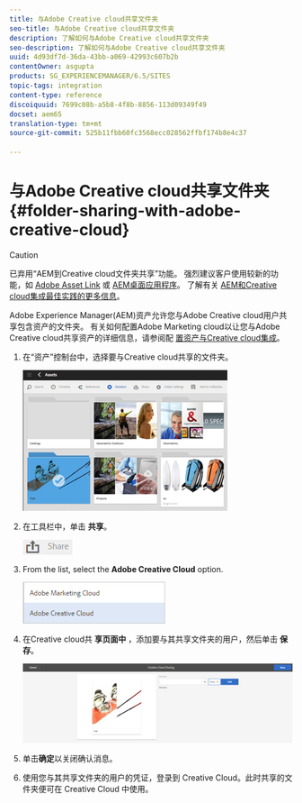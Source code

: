 ```yaml
---
title: 与Adobe Creative cloud共享文件夹
seo-title: 与Adobe Creative cloud共享文件夹
description: 了解如何与Adobe Creative cloud共享文件夹
seo-description: 了解如何与Adobe Creative cloud共享文件夹
uuid: 4d93df7d-36da-43bb-a069-42993c607b2b
contentOwner: asgupta
products: SG_EXPERIENCEMANAGER/6.5/SITES
topic-tags: integration
content-type: reference
discoiquuid: 7699c08b-a5b8-4f8b-8856-113d09349f49
docset: aem65
translation-type: tm+mt
source-git-commit: 525b11fbb60fc3568ecc028562ffbf174b8e4c37

---
```



# 与Adobe Creative cloud共享文件夹 {#folder-sharing-with-adobe-creative-cloud}

>[!CAUTION]
>
>已弃用“AEM到Creative cloud文件夹共享”功能。 强烈建议客户使用较新的功能，如 [Adobe Asset Link](https://helpx.adobe.com/enterprise/using/adobe-asset-link.html) 或 [AEM桌面应用程序](https://helpx.adobe.com/experience-manager/desktop-app/aem-desktop-app.html)。 了解有关 [AEM和Creative cloud集成最佳实践的更多信息](/help/assets/aem-cc-integration-best-practices.md)。

Adobe Experience Manager(AEM)资产允许您与Adobe Creative cloud用户共享包含资产的文件夹。 有关如何配置Adobe Marketing cloud以让您与Adobe Creative cloud共享资产的详细信息，请参阅配 [置资产与Creative cloud集成](/help/sites-administering/configure-assets-cc-integration.md)。

1. 在“资产”控制台中，选择要与Creative cloud共享的文件夹。

   ![](assets/chlimage_1-139.png)

1. 在工具栏中，单击 **共享**。

   ![](assets/chlimage_1-140.png)

1. From the list, select the **Adobe Creative Cloud** option.

   ![](assets/chlimage_1-141.png)

1. 在Creative cloud共 **享页面中** ，添加要与其共享文件夹的用户，然后单击 **保存**。

   ![](assets/chlimage_1-142.png)

1. 单击&#x200B;**确定**&#x200B;以关闭确认消息。
1. 使用您与其共享文件夹的用户的凭证，登录到 Creative Cloud。此时共享的文件夹便可在 Creative Cloud 中使用。